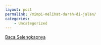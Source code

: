 ```yaml
---
layout: post
permalink: /mimpi-melihat-darah-di-jalan/
categories:
    - Uncategorized
---
```


[Baca Selengkapnya](/08)